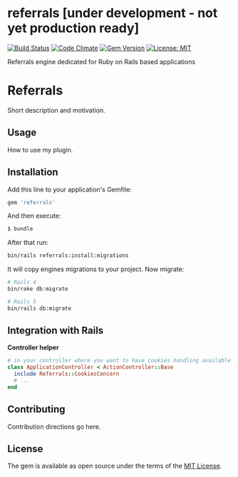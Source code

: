 # referrals [under development - not yet production ready]

[![Build Status](https://travis-ci.org/psagan/referrals.svg?branch=master)](https://travis-ci.org/psagan/referrals)
[![Code Climate](https://codeclimate.com/github/psagan/referrals/badges/gpa.svg)](https://codeclimate.com/github/psagan/referrals)
[![Gem Version](https://badge.fury.io/rb/referrals.svg)](https://badge.fury.io/rb/referrals)
[![License: MIT](https://img.shields.io/badge/License-MIT-yellow.svg)](https://opensource.org/licenses/MIT)

Referrals engine dedicated for Ruby on Rails based applications

# Referrals
Short description and motivation.

## Usage
How to use my plugin.

## Installation
Add this line to your application's Gemfile:

```ruby
gem 'referrals'
```

And then execute:
```bash
$ bundle
```

After that run:
```bash
bin/rails referrals:install:migrations
```
It will copy engines migrations to your project.
Now migrate:
```bash
# Rails 4
bin/rake db:migrate

# Rails 5
bin/rails db:migrate
```


## Integration with Rails
**Controller helper**
```ruby
# in your controller where you want to have cookies handling available
class ApplicationController < ActionController::Base
  include Referrals::CookiesConcern  
  # ...  
end  
```

## Contributing
Contribution directions go here.

## License
The gem is available as open source under the terms of the [MIT License](http://opensource.org/licenses/MIT).

